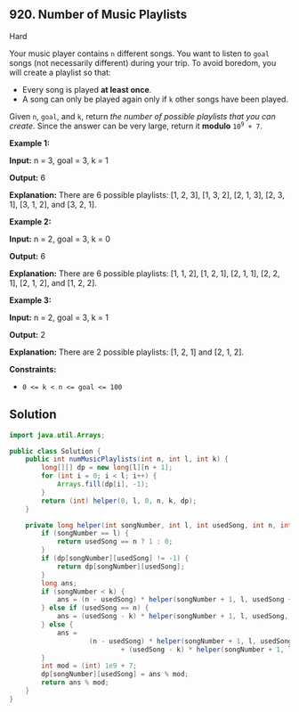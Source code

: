 ## 920\. Number of Music Playlists

Hard

Your music player contains `n` different songs. You want to listen to `goal` songs (not necessarily different) during your trip. To avoid boredom, you will create a playlist so that:

*   Every song is played **at least once**.
*   A song can only be played again only if `k` other songs have been played.

Given `n`, `goal`, and `k`, return _the number of possible playlists that you can create_. Since the answer can be very large, return it **modulo** <code>10<sup>9</sup> + 7</code>.

**Example 1:**

**Input:** n = 3, goal = 3, k = 1

**Output:** 6

**Explanation:** There are 6 possible playlists: [1, 2, 3], [1, 3, 2], [2, 1, 3], [2, 3, 1], [3, 1, 2], and [3, 2, 1].

**Example 2:**

**Input:** n = 2, goal = 3, k = 0

**Output:** 6

**Explanation:** There are 6 possible playlists: [1, 1, 2], [1, 2, 1], [2, 1, 1], [2, 2, 1], [2, 1, 2], and [1, 2, 2].

**Example 3:**

**Input:** n = 2, goal = 3, k = 1

**Output:** 2

**Explanation:** There are 2 possible playlists: [1, 2, 1] and [2, 1, 2].

**Constraints:**

*   `0 <= k < n <= goal <= 100`

## Solution

```java
import java.util.Arrays;

public class Solution {
    public int numMusicPlaylists(int n, int l, int k) {
        long[][] dp = new long[l][n + 1];
        for (int i = 0; i < l; i++) {
            Arrays.fill(dp[i], -1);
        }
        return (int) helper(0, l, 0, n, k, dp);
    }

    private long helper(int songNumber, int l, int usedSong, int n, int k, long[][] dp) {
        if (songNumber == l) {
            return usedSong == n ? 1 : 0;
        }
        if (dp[songNumber][usedSong] != -1) {
            return dp[songNumber][usedSong];
        }
        long ans;
        if (songNumber < k) {
            ans = (n - usedSong) * helper(songNumber + 1, l, usedSong + 1, n, k, dp);
        } else if (usedSong == n) {
            ans = (usedSong - k) * helper(songNumber + 1, l, usedSong, n, k, dp);
        } else {
            ans =
                    (n - usedSong) * helper(songNumber + 1, l, usedSong + 1, n, k, dp)
                            + (usedSong - k) * helper(songNumber + 1, l, usedSong, n, k, dp);
        }
        int mod = (int) 1e9 + 7;
        dp[songNumber][usedSong] = ans % mod;
        return ans % mod;
    }
}
```